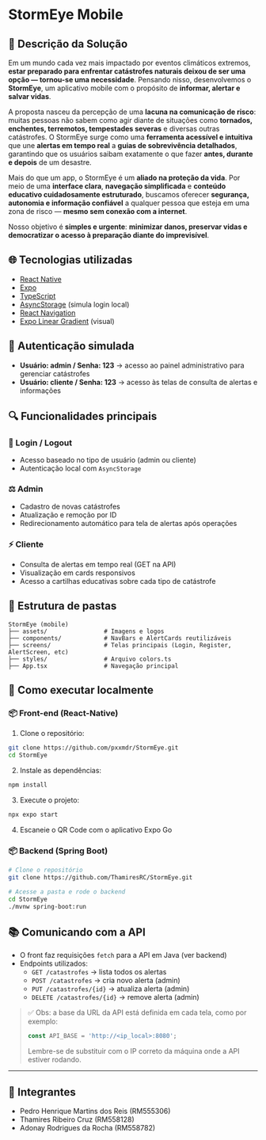 # StormEye Mobile

## 📌 Descrição da Solução

Em um mundo cada vez mais impactado por eventos climáticos extremos, **estar preparado para enfrentar catástrofes naturais deixou de ser uma opção — tornou-se uma necessidade**. Pensando nisso, desenvolvemos o **StormEye**, um aplicativo mobile com o propósito de **informar, alertar e salvar vidas**.

A proposta nasceu da percepção de uma **lacuna na comunicação de risco**: muitas pessoas não sabem como agir diante de situações como **tornados, enchentes, terremotos, tempestades severas** e diversas outras catástrofes. O StormEye surge como uma **ferramenta acessível e intuitiva** que une **alertas em tempo real** a **guias de sobrevivência detalhados**, garantindo que os usuários saibam exatamente o que fazer **antes, durante e depois** de um desastre.

Mais do que um app, o StormEye é um **aliado na proteção da vida**. Por meio de uma **interface clara**, **navegação simplificada** e **conteúdo educativo cuidadosamente estruturado**, buscamos oferecer **segurança, autonomia e informação confiável** a qualquer pessoa que esteja em uma zona de risco — **mesmo sem conexão com a internet**.

Nosso objetivo é **simples e urgente**: **minimizar danos, preservar vidas e democratizar o acesso à preparação diante do imprevisível**.


## 🌐 Tecnologias utilizadas

- [React Native](https://reactnative.dev/)
- [Expo](https://expo.dev/)
- [TypeScript](https://www.typescriptlang.org/)
- [AsyncStorage](https://react-native-async-storage.github.io/async-storage/) (simula login local)
- [React Navigation](https://reactnavigation.org/)
- [Expo Linear Gradient](https://docs.expo.dev/versions/latest/sdk/linear-gradient/) (visual)

## 👤 Autenticação simulada

- **Usuário: admin / Senha: 123** → acesso ao painel administrativo para gerenciar catástrofes
- **Usuário: cliente / Senha: 123** → acesso às telas de consulta de alertas e informações

## 🔍 Funcionalidades principais

### 🔐 Login / Logout
- Acesso baseado no tipo de usuário (admin ou cliente)
- Autenticação local com `AsyncStorage`

### ⚖️ Admin
- Cadastro de novas catástrofes
- Atualização e remoção por ID
- Redirecionamento automático para tela de alertas após operações

### ⚡ Cliente
- Consulta de alertas em tempo real (GET na API)
- Visualização em cards responsivos
- Acesso a cartilhas educativas sobre cada tipo de catástrofe

## 📁 Estrutura de pastas

```
StormEye (mobile)
├── assets/                # Imagens e logos
├── components/            # NavBars e AlertCards reutilizáveis
├── screens/               # Telas principais (Login, Register, AlertScreen, etc)
├── styles/                # Arquivo colors.ts
├── App.tsx                # Navegação principal
```

## 🚀 Como executar localmente

### 📦 Front-end (React-Native)
1. Clone o repositório:
```bash
git clone https://github.com/pxxmdr/StormEye.git
cd StormEye
```

2. Instale as dependências:
```bash
npm install
```

3. Execute o projeto:
```bash
npx expo start
```

4. Escaneie o QR Code com o aplicativo Expo Go

### 📦 Backend (Spring Boot)
```bash
# Clone o repositório
git clone https://github.com/ThamiresRC/StormEye.git

# Acesse a pasta e rode o backend
cd StormEye
./mvnw spring-boot:run
```

## 📚 Comunicando com a API

- O front faz requisições `fetch` para a API em Java (ver backend)
- Endpoints utilizados:
  - `GET /catastrofes`  → lista todos os alertas
  - `POST /catastrofes` → cria novo alerta (admin)
  - `PUT /catastrofes/{id}` → atualiza alerta (admin)
  - `DELETE /catastrofes/{id}` → remove alerta (admin)

> ✅ Obs: a base da URL da API está definida em cada tela, como por exemplo:
> ```ts
> const API_BASE = 'http://<ip_local>:8080';
> ```
> Lembre-se de substituir com o IP correto da máquina onde a API estiver rodando.

---

## 💼 Integrantes

- Pedro Henrique Martins dos Reis (RM555306)
- Thamires Ribeiro Cruz (RM558128)
- Adonay Rodrigues da Rocha (RM558782)

